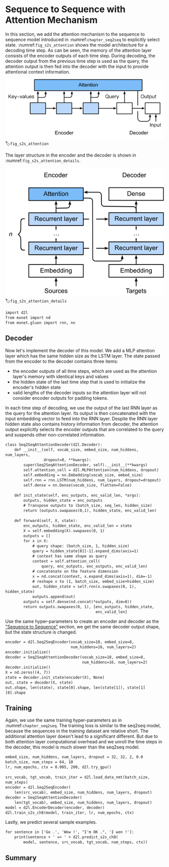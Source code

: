 # Sequence to Sequence with Attention Mechanism

In this section, we add the attention mechanism to the sequence to sequence
model introduced in :numref:`chapter_seq2seq`
to explicitly select state. :numref:`fig_s2s_attention` shows the model
architecture for a decoding time step. As can be seen, the memory of the
attention layer consists of the encoder outputs of each time step. During
decoding, the decoder output from the previous time step is used as the query,
the attention output is then fed into the decoder with the input to provide
attentional context information.

![The second time step in decoding for the sequence to sequence model with attention mechanism.](../img/seq2seq_attention.svg)
:label:`fig_s2s_attention`

The layer structure in the encoder and the decoder is shown in :numref:`fig_s2s_attention_details`.

![The layers in the sequence to sequence model with attention mechanism.](../img/seq2seq-attention-details.svg)
:label:`fig_s2s_attention_details`


```{.python .input  n=1}
import d2l
from mxnet import nd
from mxnet.gluon import rnn, nn
```

## Decoder

Now let's implement the decoder of this model. We add a MLP attention layer which has the same hidden size as the LSTM layer. The state passed from the encoder to the decoder contains three items:
- the encoder outputs of all time steps, which are used as the attention layer's memory with identical keys and values
- the hidden state of the last time step that is used to initialize the encoder's hidden state
- valid lengths of the decoder inputs so the attention layer will not consider encoder outputs for padding tokens.

In each time step of decoding, we use the output of the last RNN layer as the query for the attention layer. Its output is then concatenated with the input embedding vector to feed into the RNN layer. Despite the RNN layer hidden state also contains history information from decoder, the attention output explicitly selects the encoder outputs that are correlated to the query and suspends other non-correlated information.

```{.python .input  n=2}
class Seq2SeqAttentionDecoder(d2l.Decoder):
    def __init__(self, vocab_size, embed_size, num_hiddens, num_layers,
                 dropout=0, **kwargs):
        super(Seq2SeqAttentionDecoder, self).__init__(**kwargs)
        self.attention_cell = d2l.MLPAttention(num_hiddens, dropout)
        self.embedding = nn.Embedding(vocab_size, embed_size)
        self.rnn = rnn.LSTM(num_hiddens, num_layers, dropout=dropout)
        self.dense = nn.Dense(vocab_size, flatten=False)

    def init_state(self, enc_outputs, enc_valid_len, *args):
        outputs, hidden_state = enc_outputs
        # Transpose outputs to (batch_size, seq_len, hidden_size)
        return (outputs.swapaxes(0,1), hidden_state, enc_valid_len)

    def forward(self, X, state):
        enc_outputs, hidden_state, enc_valid_len = state
        X = self.embedding(X).swapaxes(0, 1)
        outputs = []
        for x in X:
            # query shape: (batch_size, 1, hidden_size)
            query = hidden_state[0][-1].expand_dims(axis=1)
            # context has same shape as query
            context = self.attention_cell(
                query, enc_outputs, enc_outputs, enc_valid_len)
            # concatenate on the feature dimension
            x = nd.concat(context, x.expand_dims(axis=1), dim=-1)
            # reshape x to (1, batch_size, embed_size+hidden_size)
            out, hidden_state = self.rnn(x.swapaxes(0, 1), hidden_state)
            outputs.append(out)
        outputs = self.dense(nd.concat(*outputs, dim=0))
        return outputs.swapaxes(0, 1), [enc_outputs, hidden_state,
                                        enc_valid_len]
```

Use the same hyper-parameters to create an encoder and decoder as the ["Sequence to Sequence"](../chapter_recurrent-neural-networks/seq2seq.md) section, we get the same decoder output shape, but the state structure is changed.

```{.python .input  n=3}
encoder = d2l.Seq2SeqEncoder(vocab_size=10, embed_size=8,
                             num_hiddens=16, num_layers=2)
encoder.initialize()
decoder = Seq2SeqAttentionDecoder(vocab_size=10, embed_size=8,
                                  num_hiddens=16, num_layers=2)
decoder.initialize()
X = nd.zeros((4, 7))
state = decoder.init_state(encoder(X), None)
out, state = decoder(X, state)
out.shape, len(state), state[0].shape, len(state[1]), state[1][0].shape
```

## Training

Again, we use the same training hyper-parameters as in
:numref:`chapter_seq2seq`. The training loss is similar to the seq2seq model, because the
sequences in the training dataset are relative short. The additional attention
layer doesn't lead to a significant different. But due to both attention layer
computational overhead and we unroll the time steps in the decoder, this model
is much slower than the seq2seq model.

```{.python .input  n=5}
embed_size, num_hiddens, num_layers, dropout = 32, 32, 2, 0.0
batch_size, num_steps = 64, 10
lr, num_epochs, ctx = 0.005, 200, d2l.try_gpu()

src_vocab, tgt_vocab, train_iter = d2l.load_data_nmt(batch_size, num_steps)
encoder = d2l.Seq2SeqEncoder(
    len(src_vocab), embed_size, num_hiddens, num_layers, dropout)
decoder = Seq2SeqAttentionDecoder(
    len(tgt_vocab), embed_size, num_hiddens, num_layers, dropout)
model = d2l.EncoderDecoder(encoder, decoder)
d2l.train_s2s_ch8(model, train_iter, lr, num_epochs, ctx)
```

Lastly, we predict several sample examples.

```{.python .input  n=6}
for sentence in ['Go .', 'Wow !', "I'm OK .", 'I won !']:
    print(sentence + ' => ' + d2l.predict_s2s_ch8(
        model, sentence, src_vocab, tgt_vocab, num_steps, ctx))
```

## Summary
